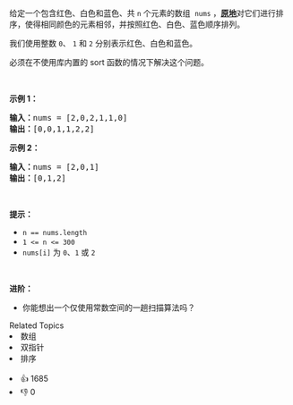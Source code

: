 <p>给定一个包含红色、白色和蓝色、共&nbsp;<code>n</code><em> </em>个元素的数组
 <meta charset="UTF-8" />&nbsp;<code>nums</code>&nbsp;，<strong><a href="https://baike.baidu.com/item/%E5%8E%9F%E5%9C%B0%E7%AE%97%E6%B3%95" target="_blank">原地</a></strong>对它们进行排序，使得相同颜色的元素相邻，并按照红色、白色、蓝色顺序排列。</p>

<p>我们使用整数 <code>0</code>、&nbsp;<code>1</code> 和 <code>2</code> 分别表示红色、白色和蓝色。</p>

<ul> 
</ul>

<p>必须在不使用库内置的 sort 函数的情况下解决这个问题。</p>

<p>&nbsp;</p>

<p><strong>示例 1：</strong></p>

<pre>
<strong>输入：</strong>nums = [2,0,2,1,1,0]
<strong>输出：</strong>[0,0,1,1,2,2]
</pre>

<p><strong>示例 2：</strong></p>

<pre>
<strong>输入：</strong>nums = [2,0,1]
<strong>输出：</strong>[0,1,2]
</pre>

<p>&nbsp;</p>

<p><strong>提示：</strong></p>

<ul> 
 <li><code>n == nums.length</code></li> 
 <li><code>1 &lt;= n &lt;= 300</code></li> 
 <li><code>nums[i]</code> 为 <code>0</code>、<code>1</code> 或 <code>2</code></li> 
</ul>

<p>&nbsp;</p>

<p><strong>进阶：</strong></p>

<ul> 
 <li>你能想出一个仅使用常数空间的一趟扫描算法吗？</li> 
</ul>

<div><div>Related Topics</div><div><li>数组</li><li>双指针</li><li>排序</li></div></div><br><div><li>👍 1685</li><li>👎 0</li></div>